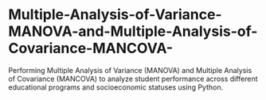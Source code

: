 # Multiple-Analysis-of-Variance-MANOVA-and-Multiple-Analysis-of-Covariance-MANCOVA-
Performing Multiple Analysis of Variance (MANOVA) and Multiple Analysis of Covariance (MANCOVA) to analyze student performance across different educational programs and socioeconomic statuses using Python.
